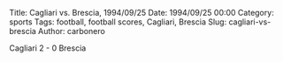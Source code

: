 Title: Cagliari vs. Brescia, 1994/09/25
Date: 1994/09/25 00:00
Category: sports
Tags: football, football scores, Cagliari, Brescia
Slug: cagliari-vs-brescia
Author: carbonero


Cagliari 2 - 0 Brescia
